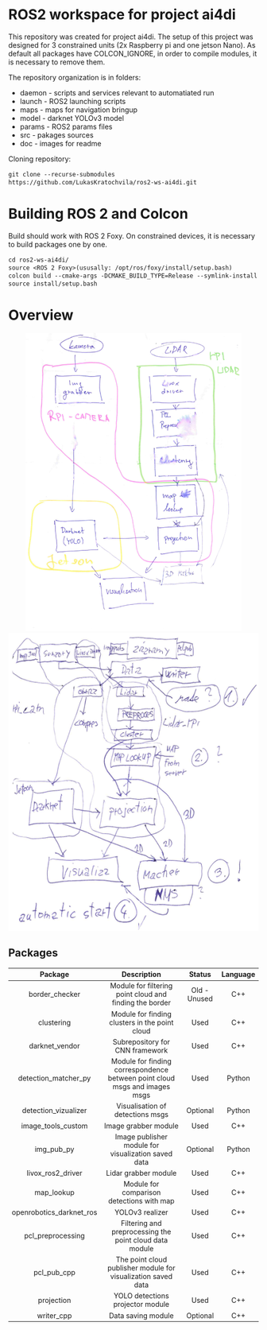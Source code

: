 # ROS2 workspace for project ai4di
 This repository was created for project ai4di. The setup of this project was designed for 3  constrained units (2x Raspberry pi and one jetson Nano). As default all packages have COLCON_IGNORE, in order to compile modules, it is necessary to remove them.
 
 The repository organization is in folders:
 - daemon - scripts and services relevant to automatiated run
 - launch - ROS2 launching scripts
 - maps - maps for navigation bringup
 - model - darknet YOLOv3 model
 - params - ROS2 params files
 - src - pakages sources
 - doc - images for readme

Cloning repository:
```
git clone --recurse-submodules https://github.com/LukasKratochvila/ros2-ws-ai4di.git
```

# Building ROS 2 and Colcon
 Build should work with ROS 2 Foxy. On constrained devices, it is necessary to build packages one by one.
```
cd ros2-ws-ai4di/
source <ROS 2 Foxy>(ususally: /opt/ros/foxy/install/setup.bash)
colcon build --cmake-args -DCMAKE_BUILD_TYPE=Release --symlink-install
source install/setup.bash
```
# Overview
<p align="center">
  <img height="600" src="doc/Overview.png" />
  <img height="600" src="doc/Structure.png" />
</p>

## Packages

| Package | Description | Status | Language |
| :---: | :---: | :---: | :---: |
| border_checker | Module for filtering point cloud and finding the border | Old - Unused | C++ |
| clustering | Module for finding clusters in the point cloud | Used | C++ |
| darknet_vendor | Subrepository for CNN framework | Used | C++ |
| detection_matcher_py | Module for finding correspondence between point cloud msgs and images msgs | Used | Python |
| detection_vizualizer | Visualisation of detections msgs | Optional | Python |
| image_tools_custom | Image grabber module | Used | C++ |
| img_pub_py | Image publisher module for visualization saved data | Optional | Python |
| livox_ros2_driver | Lidar grabber module | Used | C++ |
| map_lookup | Module for comparison detections with map | Used | C++ |
| openrobotics_darknet_ros | YOLOv3 realizer | Used | C++ |
| pcl_preprocessing | Filtering and preprocessing the point cloud data module | Used | C++ |
| pcl_pub_cpp | The point cloud publisher module for visualization saved data | Used | C++ |
| projection | YOLO detections projector module | Used | C++ |
| writer_cpp | Data saving module | Optional | C++ |
